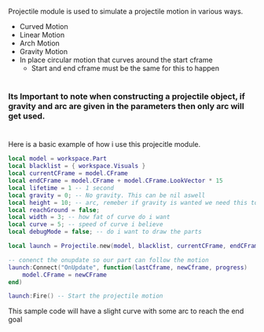 Projectile module is used to simulate a projectile motion in various ways.
 - Curved Motion
 - Linear Motion
 - Arch Motion
 - Gravity Motion
 - In place circular motion that curves around the start cframe
    - Start and end cframe must be the same for this to happen

#
### Its Important to note when constructing a projectile object, if gravity and arc are given in the parameters then only arc will get used.
#

Here is a basic example of how i use this projecitle module.

```lua
local model = workspace.Part
local blacklist = { workspace.Visuals }
local currentCFrame = model.CFrame
local endCFrame = model.CFrame + model.CFrame.LookVector * 15
local lifetime = 1 -- 1 second
local gravity = 0; -- No gravity. This can be nil aswell
local height = 10; -- arc, remeber if gravity is wanted we need this to be 0 or nil
local reachGround = false;
local width = 3; -- how fat of curve do i want
local curve = 5; -- speed of curve i believe
local debugMode = false; -- do i want to draw the parts

local launch = Projectile.new(model, blacklist, currentCFrame, endCFrame, lifetime, gravity, height, reachGround, width, curve, debugMode)

-- conenct the onupdate so our part can follow the motion
launch:Connect("OnUpdate", function(lastCframe, newCframe, progress)
    model.CFrame = newCFrame
end)

launch:Fire() -- Start the projectile motion 
```

This sample code will have a slight curve with some arc to reach the end goal 